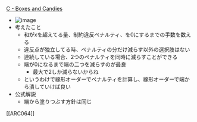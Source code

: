 
[C - Boxes and Candies](https://atcoder.jp/contests/abc048/tasks/arc064_a)
- ![image](https://gyazo.com/c84644ac1d4a36f657c731f52c30b6eb/thumb/1000)
- 考えたこと
    - 和がxを超えてる量、制約違反ペナルティ、を0にするまでの手数を数える
    - 違反点が独立してる時、ペナルティの分だけ減らす以外の選択肢はない
    - 連続している場合、2つのペナルティを同時に減らすことができる
    - 端が0になるまで端の二つを減らすのが最良
        - 最大で2しか減らないからね
    - というわけで線形オーダーでペナルティを計算し、線形オーダーで端から潰していけば良い
- 公式解説
    - 端から塗りつぶす方針は同じ

[[ARC064]]
